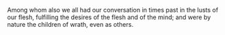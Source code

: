 Among whom also we all had our conversation in times past in the lusts of our flesh, fulfilling the desires of the flesh and of the mind; and were by nature the children of wrath, even as others.
